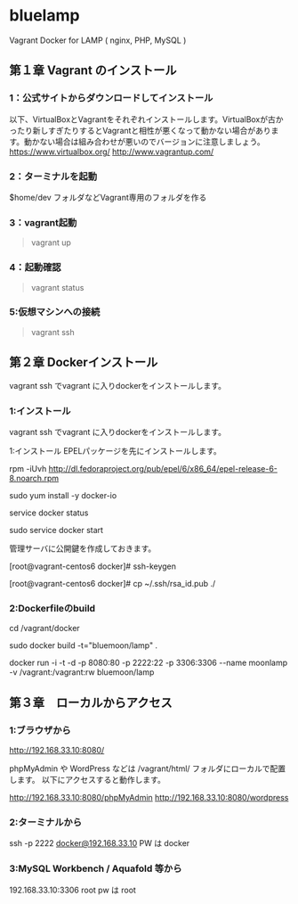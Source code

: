 # bluelamp
Vagrant Docker for LAMP ( nginx, PHP, MySQL )

## 第１章 Vagrant のインストール

### 1：公式サイトからダウンロードしてインストール
以下、VirtualBoxとVagrantをそれぞれインストールします。VirtualBoxが古かったり新しすぎたりするとVagrantと相性が悪くなって動かない場合があります。動かない場合は組み合わせが悪いのでバージョンに注意しましょう。
https://www.virtualbox.org/
http://www.vagrantup.com/


### 2：ターミナルを起動
$home/dev フォルダなどVagrant専用のフォルダを作る

### 3：vagrant起動
>vagrant up

### 4：起動確認
>vagrant status

### 5:仮想マシンへの接続
>vagrant ssh

## 第２章 Dockerインストール
vagrant ssh でvagrant に入りdockerをインストールします。

### 1:インストール
vagrant ssh でvagrant に入りdockerをインストールします。

1:インストール
EPELパッケージを先にインストールします。

rpm -iUvh http://dl.fedoraproject.org/pub/epel/6/x86_64/epel-release-6-8.noarch.rpm

sudo yum install -y docker-io

service docker status

sudo service docker start

管理サーバに公開鍵を作成しておきます。

[root@vagrant-centos6 docker]# ssh-keygen

[root@vagrant-centos6 docker]# cp ~/.ssh/rsa_id.pub ./

### 2:Dockerfileのbuild
cd /vagrant/docker

sudo docker build -t="bluemoon/lamp" .

docker run -i -t -d -p 8080:80 -p 2222:22 -p 3306:3306 --name moonlamp -v /vagrant:/vagrant:rw bluemoon/lamp

## 第３章　ローカルからアクセス

### 1:ブラウザから
http://192.168.33.10:8080/

phpMyAdmin や WordPress などは /vagrant/html/ フォルダにローカルで配置します。
以下にアクセスすると動作します。

http://192.168.33.10:8080/phpMyAdmin
http://192.168.33.10:8080/wordpress

### 2:ターミナルから
ssh -p 2222 docker@192.168.33.10
PW は docker

### 3:MySQL Workbench / Aquafold 等から
192.168.33.10:3306 root
pw は root
